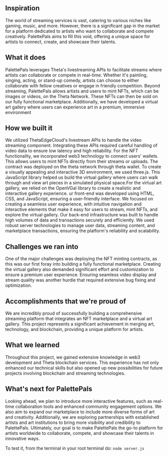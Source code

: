 ## Inspiration
The world of streaming services is vast, catering to various niches like gaming, music, and more. However, there is a significant gap in the market for a platform dedicated to artists who want to collaborate and compete creatively. PalettePals aims to fill this void, offering a unique space for artists to connect, create, and showcase their talents.
## What it does
PalettePals leverages Theta's livestreaming APIs to facilitate streams where artists can collaborate or compete in real-time. Whether it's painting, singing, acting, or stand-up comedy, artists can choose to either collaborate with fellow creatives or engage in friendly competition. Beyond streaming, PalettePals allows artists and users to mint NFTs, which can be images or videos, on the Theta Network. These NFTs can then be sold on our fully functional marketplace. Additionally, we have developed a virtual art gallery where users can experience art in a premium, immersive environment
## How we built it
We utilized ThetaEdgeCloud's livestream APIs to handle the video streaming component. Integrating these APIs required careful handling of video data to ensure low latency and high reliability. For the NFT functionality, we incorporated web3 technology to connect users' wallets. This allows users to mint NFTs directly from their streams or uploads. The contract was deployed on the theta network through theta wallet. To create a visually appealing and interactive 3D environment, we used three.js. This JavaScript library helped us build the virtual gallery where users can walk through and view art pieces in a simulated physical space.For the virtual art gallery, we relied on the OpenVGal library to create a realistic and interactive gallery experience. ur front-end was developed using HTML, CSS, and JavaScript, ensuring a user-friendly interface. We focused on creating a seamless user experience, with intuitive navigation and interactive elements that make it easy for users to stream, mint NFTs, and explore the virtual gallery. Our back-end infrastructure was built to handle high volumes of data and transactions securely and efficiently. We used robust server technologies to manage user data, streaming content, and marketplace transactions, ensuring the platform's reliability and scalability.
## Challenges we ran into
One of the major challenges was deploying the NFT minting contracts, as this was our first foray into building a fully functional marketplace. Creating the virtual gallery also demanded significant effort and customization to ensure a premium user experience. Ensuring seamless video display and stream quality was another hurdle that required extensive bug fixing and optimization.
## Accomplishments that we're proud of
We are incredibly proud of successfully building a comprehensive streaming platform that integrates an NFT marketplace and a virtual art gallery. This project represents a significant achievement in merging art, technology, and blockchain, providing a unique platform for artists.
## What we learned
Throughout this project, we gained extensive knowledge in web3 development and Theta blockchain services. This experience has not only enhanced our technical skills but also opened up new possibilities for future projects involving blockchain and streaming technologies.

## What's next for PalettePals
Looking ahead, we plan to introduce more interactive features, such as real-time collaboration tools and enhanced community engagement options. We also aim to expand our marketplace to include more diverse forms of art and creativity. Additionally, we are exploring partnerships with established artists and art institutions to bring more visibility and credibility to PalettePals. Ultimately, our goal is to make PalettePals the go-to platform for artists worldwide to collaborate, compete, and showcase their talents in innovative ways.


To test it, from the terminal in your root terminal do:
 ```node server.js```
 
